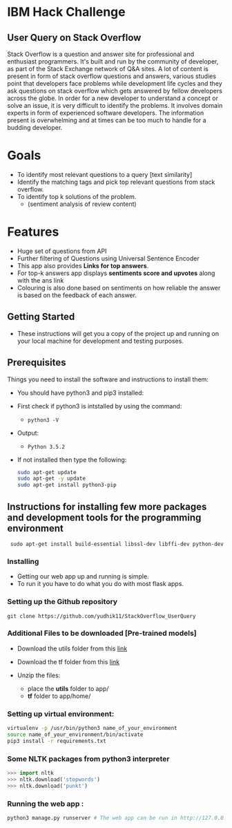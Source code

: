 # IBM Hack Challenge

## User Query on Stack Overflow

Stack Overflow is a question and answer site for professional and enthusiast programmers.
It's built and run by the community of developer, as part of the
Stack Exchange network of Q&A sites. A lot of content is present in form of stack overflow
questions and answers, various studies point that developers face problems while
development life cycles and they ask questions on stack overflow which gets answered by
fellow developers across the globe.
In order for a new developer to understand a concept or solve an issue, it is very difficult to
identify the problems. It involves domain experts in form of experienced software
developers. The information present is overwhelming and at times can be too much to
handle for a budding developer.

# Goals

- To identify most relevant questions to a query [text similarity]
- Identify the matching tags and pick top relevant questions from stack overflow.
- To identify top k solutions of the problem.
  - (sentiment analysis of review content)

# Features

- Huge set of questions from API
- Further filtering of Questions using Universal Sentence Encoder
- This app also provides **Links for top answers**. 
- For top-k answers app displays **sentiments score and upvotes** along with the ans link
- Colouring is also done based on sentiments on how reliable the answer is based on the feedback of each answer.

## Getting Started

- These instructions will get you a copy of the project up and running on your local machine for development and testing purposes. 

## Prerequisites

Things you need to install the software and instructions to install them:

- You should have python3 and pip3 installed:

- First check if python3 is intstalled by using the command:

  - ``` python3 -V ```

- Output:

  - ```Python 3.5.2```

- If not installed then type the following:
  ```bash
  sudo apt-get update
  sudo apt-get -y update
  sudo apt-get install python3-pip
  ```

## Instructions for installing few more packages and development tools for the programming environment

``` sudo apt-get install build-essential libssl-dev libffi-dev python-dev```

### Installing

- Getting our web app up and running is simple. 
- To run it you have to do what you do with most flask apps.

### Setting up the Github repository

```
git clone https://github.com/yudhik11/StackOverflow_UserQuery
```

### Additional Files to be downloaded [Pre-trained models]


- Download the utils folder from this [link](https://drive.google.com/file/d/1ESW6s3n58zo6kizs7OS_aMwpEUB-Ekq8/view?usp=sharing)

- Download the tf folder from this [link](https://drive.google.com/file/d/1v8CnvqLt6kruzYBF7kl0pwc-qJ-2vqEk/view?usp=sharing)


- Unzip the files:
  - place the **utils** folder to app/
  - **tf** folder to app/home/   

### Setting up virtual environment:

```bash
virtualenv -p /usr/bin/python3 name_of_your_environment
source name_of_your_environment/bin/activate
pip3 install -r requirements.txt
```

### Some NLTK packages from python3 interpreter

```python
>>> import nltk
>>> nltk.download('stopwords')
>>> nltk.download('punkt')
```

### Running the web app :

```bash
python3 manage.py runserver # The web app can be run in http://127.0.0.1:8000
```






